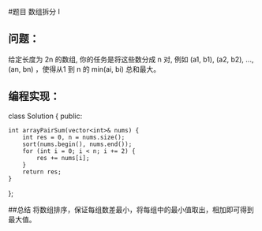 #题目
数组拆分 I
## 问题： 
给定长度为 2n 的数组, 你的任务是将这些数分成 n 对, 例如 (a1, b1), (a2, b2), ..., (an, bn) ，使得从1 到 n 的 min(ai, bi) 总和最大。
## 编程实现：
class Solution {
public:

    int arrayPairSum(vector<int>& nums) {
        int res = 0, n = nums.size();
        sort(nums.begin(), nums.end());
        for (int i = 0; i < n; i += 2) {
            res += nums[i];
        }
        return res;
    }
};

##总结
将数组排序，保证每组数差最小，将每组中的最小值取出，相加即可得到最大值。
